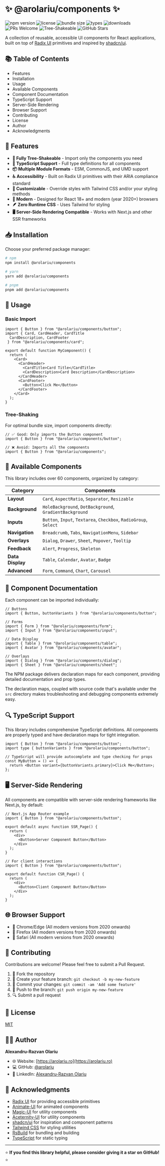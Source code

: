 # ✨ @arolariu/components ✨

![npm version](https://img.shields.io/npm/v/@arolariu/components)
![license](https://img.shields.io/npm/l/@arolariu/components)
![bundle size](https://img.shields.io/bundlephobia/minzip/@arolariu/components)
![types](https://img.shields.io/npm/types/@arolariu/components)
![downloads](https://img.shields.io/npm/dm/@arolariu/components)
![PRs Welcome](https://img.shields.io/badge/PRs-welcome-brightgreen.svg)
![Tree-Shakeable](https://img.shields.io/badge/tree--shakeable-true-brightgreen.svg)
![GitHub Stars](https://img.shields.io/github/stars/arolariu/arolariu.ro?style=social)

A collection of reusable, accessible UI components for React applications, built on top of [Radix UI](https://www.radix-ui.com/) primitives and inspired by [shadcn/ui](https://ui.shadcn.com/).

## 📚 Table of Contents

- Features
- Installation
- Usage
- Available Components
- Component Documentation
- TypeScript Support
- Server-Side Rendering
- Browser Support
- Contributing
- License
- Author
- Acknowledgments

## 🚀 Features

- **🌲 Fully Tree-Shakeable** - Import only the components you need
- **📝 TypeScript Support** - Full type definitions for all components
- **📦 Multiple Module Formats** - ESM, CommonJS, and UMD support
- **♿ Accessibility** - Built on Radix UI primitives with their ARIA compliance standard
- **🎨 Customizable** - Override styles with Tailwind CSS and/or your styling methods
- **🔄 Modern** - Designed for React 18+ and modern (year 2020+) browsers
- **🪶 Zero Runtime CSS** - Uses Tailwind for styling
- **🖥️ Server-Side Rendering Compatible** - Works with Next.js and other SSR frameworks

## 📥 Installation

Choose your preferred package manager:

```bash
# npm
npm install @arolariu/components

# yarn
yarn add @arolariu/components

# pnpm
pnpm add @arolariu/components
```

## 🧩 Usage

### Basic Import

```tsx
import { Button } from "@arolariu/components/button";
import { Card, CardHeader, CardTitle
  CardDescription, CardFooter
 } from "@arolariu/components/card";

export default function MyComponent() {
  return (
    <Card>
      <CardHeader>
        <CardTitle>Card Title</CardTitle>
        <CardDescription>Card Description</CardDescription>
      </CardHeader>
      <CardFooter>
        <Button>Click Me</Button>
      </CardFooter>
    </Card>
  );
}
```

### Tree-Shaking

For optimal bundle size, import components directly:

```tsx
// ✅ Good: Only imports the Button component
import { Button } from "@arolariu/components/button";

// ❌ Avoid: Imports all the components
import { Button } from "@arolariu/components";
```

## 🧰 Available Components

This library includes over 60 components, organized by category:

| Category         | Components                                                        |
| ---------------- | ----------------------------------------------------------------- |
| **Layout**       | `Card`, `AspectRatio`, `Separator`, `Resizable`                   |
| **Background**   | `HoleBackground`, `DotBackground`, `GradientBackground`           |
| **Inputs**       | `Button`, `Input`, `Textarea`, `Checkbox`, `RadioGroup`, `Select` |
| **Navigation**   | `Breadcrumb`, `Tabs`, `NavigationMenu`, `Sidebar`                 |
| **Overlays**     | `Dialog`, `Drawer`, `Sheet`, `Popover`, `Tooltip`                 |
| **Feedback**     | `Alert`, `Progress`, `Skeleton`                                   |
| **Data Display** | `Table`, `Calendar`, `Avatar`, `Badge`                            |
| **Advanced**     | `Form`, `Command`, `Chart`, `Carousel`                            |

## 📖 Component Documentation

Each component can be imported individually:

```tsx
// Buttons
import { Button, buttonVariants } from "@arolariu/components/button";

// Forms
import { Form } from "@arolariu/components/form";
import { Input } from "@arolariu/components/input";

// Data Display
import { Table } from "@arolariu/components/table";
import { Avatar } from "@arolariu/components/avatar";

// Overlays
import { Dialog } from "@arolariu/components/dialog";
import { Sheet } from "@arolariu/components/sheet";
```

The NPM package delivers declaration maps for each component, providing detailed documentation and prop types.

The declaration maps, coupled with source code that's available under the `src` directory makes troubleshooting and debugging components extremely easy.

## 🔍 TypeScript Support

This library includes comprehensive TypeScript definitions. All components are properly typed and have declaration maps for tight integration.

```tsx
import { Button } from "@arolariu/components/button";
import type { buttonVariants } from "@arolariu/components/button";

// TypeScript will provide autocomplete and type checking for props
const MyButton = () => {
  return <Button variant={buttonVariants.primary}>Click Me</Button>;
};
```

## 🖥️ Server-Side Rendering

All components are compatible with server-side rendering frameworks like Next.js, by default:

```tsx
// Next.js App Router example
import { Button } from "@arolariu/components/button";

export default async function SSR_Page() {
  return (
    <div>
      <Button>Server Component Button</Button>
    </div>
  );
}

// For client interactions
import { Button } from "@arolariu/components/button";

export default function CSR_Page() {
  return (
    <div>
      <Button>Client Component Button</Button>
    </div>
  );
}
```

## 🌐 Browser Support

- 🌟 Chrome/Edge (All modern versions from 2020 onwards)
- 🦊 Firefox (All modern versions from 2020 onwards)
- 🧭 Safari (All modern versions from 2020 onwards)

## 👥 Contributing

Contributions are welcome! Please feel free to submit a Pull Request.

1. 🍴 Fork the repository
2. 🌿 Create your feature branch: `git checkout -b my-new-feature`
3. 💾 Commit your changes: `git commit -am 'Add some feature'`
4. 🚀 Push to the branch: `git push origin my-new-feature`
5. 🔍 Submit a pull request

## 📄 License

[MIT](https://choosealicense.com/licenses/mit/)

## 👨‍💻 Author

**Alexandru-Razvan Olariu**

- 🌐 Website: [https://arolariu.ro](https://arolariu.ro)
- 💻 GitHub: [@arolariu](https://github.com/arolariu)
- 👥 LinkedIn: [Alexandru-Razvan Olariu](https://www.linkedin.com/in/olariu-alexandru/)

## 🙏 Acknowledgments

- [Radix UI](https://www.radix-ui.com/) for providing accessible primitives
- [Animate-UI](https://animate-ui.com) for animated components
- [Magic-UI](https://magicui.design/) for utility components
- [Aceternity-UI](https://ui.aceternity.com/) for utility components
- [shadcn/ui](https://ui.shadcn.com/) for inspiration and component patterns
- [Tailwind CSS](https://tailwindcss.com/) for styling utilities
- [RsBuild](https://rsbuild.dev/) for bundling and building
- [TypeScript](https://www.typescriptlang.org/) for static typing

---

⭐ **If you find this library helpful, please consider giving it a star on GitHub!** ⭐
